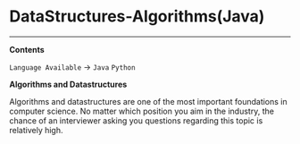 # DataStructures-Algorithms(Java)

---

**Contents**

`Language Available` -> `Java` `Python`

**Algorithms and Datastructures**

Algorithms and datastructures are one of the most important foundations in computer science. No matter which position you aim in the industry, the chance of an interviewer asking you questions regarding this topic is relatively high.
